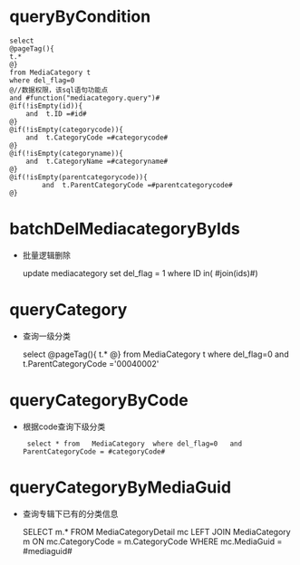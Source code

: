 queryByCondition
===


    select 
    @pageTag(){
    t.*
    @}
    from MediaCategory t
    where del_flag=0 
    @//数据权限，该sql语句功能点  
    and #function("mediacategory.query")#
    @if(!isEmpty(id)){
        and  t.ID =#id#
    @}
    @if(!isEmpty(categorycode)){
        and  t.CategoryCode =#categorycode#
    @}
    @if(!isEmpty(categoryname)){
        and  t.CategoryName =#categoryname#
    @}
    @if(!isEmpty(parentcategorycode)){
            and  t.ParentCategoryCode =#parentcategorycode#
    @}
    
    
    

batchDelMediacategoryByIds
===

* 批量逻辑删除

    update mediacategory set del_flag = 1 where ID  in( #join(ids)#)
  
    
queryCategory
===

* 查询一级分类

    select 
        @pageTag(){
        t.*
        @}
        from MediaCategory t
        where del_flag=0 and  t.ParentCategoryCode ='00040002'
        
        
queryCategoryByCode
===

* 根据code查询下级分类

       select * from   MediaCategory  where del_flag=0   and ParentCategoryCode = #categoryCode#
   
   
   
queryCategoryByMediaGuid
===      

* 查询专辑下已有的分类信息

    SELECT
        m.* 
    FROM
        MediaCategoryDetail mc
        LEFT JOIN MediaCategory m ON mc.CategoryCode = m.CategoryCode 
    WHERE
        mc.MediaGuid = #mediaguid#   